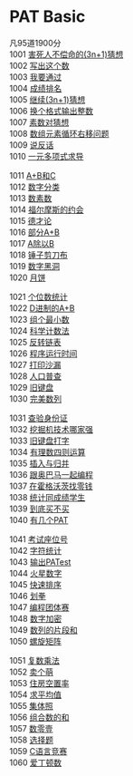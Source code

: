 # PAT Basic
凡95道1900分    
1001 [害死人不偿命的(3n+1)猜想](/Basic01/1001_害死人不偿命的(3n+1)猜想/1001_害死人不偿命的(3n+1)猜想.cpp)    
1002 [写出这个数](/Basic01/1002_写出这个数/1002_写出这个数.cpp)    
1003 [我要通过](/Basic01/1003_我要通过/1003_我要通过.cpp)    
1004 [成绩排名](/Basic01/1004_成绩排名/1004_成绩排名.cpp)    
1005 [继续(3n+1)猜想](/Basic01/1005_继续(3n+1)猜想/1005_继续(3n+1)猜想.cpp)    
1006 [换个格式输出整数](/Basic01/1006_换个格式输出整数/1006_换个格式输出整数.cpp)    
1007 [素数对猜想](/Basic01/1007_素数对猜想/1007_素数对猜想.cpp)    
1008 [数组元素循环右移问题](/Basic01/1008_数组元素循环右移问题/1008_数组元素循环右移问题.cpp)    
1009 [说反话](/Basic01/1009_说反话/1009_说反话.cpp)    
1010 [一元多项式求导](/Basic01/1010_一元多项式求导/1010_一元多项式求导.cpp)    
         
1011 [A+B和C](/Basic02/1011_A+B和C/1011_A+B和C.cpp)    
1012 [数字分类](/Basic02/1012_数字分类/1012_数字分类.cpp)    
1013 [数素数](/Basic02/1013_数素数/1013_数素数.cpp)    
1014 [福尔摩斯的约会](/Basic02/1014_福尔摩斯的约会/1014_福尔摩斯的约会.cpp)    
1015 [德才论](/Basic02/1015_德才论/1015_德才论.cpp)    
1016 [部分A+B](/Basic02/1016_部分A+B/1016_部分A+B.cpp)    
1017 [A除以B](/Basic02/1017_A除以B/1017_A除以B.cpp)    
1018 [锤子剪刀布](/Basic02/1018_锤子剪刀布/1018_锤子剪刀布.cpp)    
1019 [数字黑洞](/Basic02/1019_数字黑洞/1019_数字黑洞.cpp)    
1020 [月饼](/Basic02/1020_月饼/1020_月饼.cpp)    
        
1021 [个位数统计](/Basic03/1021_个位数统计/1021_个位数统计.cpp)    
1022 [D进制的A+B](/Basic03/1022_D进制的A+B/1022_D进制的A+B.cpp)    
1023 [组个最小数](/Basic03/1023_组个最小数/1023_组个最小数.cpp)    
1024 [科学计数法](/Basic03/1024_科学计数法/1024_科学计数法.cpp)    
1025 [反转链表](/Basic03/1025_反转链表/1025_反转链表.cpp)    
1026 [程序运行时间](/Basic03/1026_程序运行时间/1026_程序运行时间.cpp)    
1027 [打印沙漏](/Basic03/1027_打印沙漏/1027_打印沙漏.cpp)    
1028 [人口普查](/Basic03/1028_人口普查/1028_人口普查.cpp)    
1029 [旧键盘](/Basic03/1029_旧键盘/1029_旧键盘.cpp)    
1030 [完美数列](/Basic03/1030_完美数列/1030_完美数列.cpp)    
        
1031 [查验身份证](/Basic04/1031_查验身份证/1031_查验身份证.cpp)    
1032 [挖掘机技术哪家强](/Basic04/1032_挖掘机技术哪家强/1032_挖掘机技术哪家强.cpp)    
1033 [旧键盘打字](/Basic04/1033_旧键盘打字/1033_旧键盘打字.cpp)    
1034 [有理数四则运算](/Basic04/1034_有理数四则运算/1034_有理数四则运算.cpp)    
1035 [插入与归并](/Basic04/1035_插入与归并/1035_插入与归并.cpp)    
1036 [跟奥巴马一起编程](/Basic04/1036_跟奥巴马一起编程/1036_跟奥巴马一起编程.cpp)    
1037 [在霍格沃茨找零钱](/Basic04/1037_在霍格沃茨找零钱/1037_在霍格沃茨找零钱.cpp)    
1038 [统计同成绩学生](/Basic04/1038_统计同成绩学生/1038_统计同成绩学生.cpp)    
1039 [到底买不买](/Basic04/1039_到底买不买/1039_到底买不买.cpp)    
1040 [有几个PAT](/Basic04/1040_有几个PAT/1040_有几个PAT.cpp)    
        
1041 [考试座位号](/Basic05/1041_考试座位号/1041_考试座位号.cpp)    
1042 [字符统计](/Basic05/1042_字符统计/1042_字符统计.cpp)    
1043 [输出PATest](/Basic05/1043_输出PATest/1043_输出PATest.cpp)    
1044 [火星数字](/Basic05/1044_火星数字/1044_火星数字.cpp)    
1045 [快速排序](/Basic05/1045_快速排序/1045_快速排序.cpp)    
1046 [划拳](/Basic05/1046_划拳/1046_划拳.cpp)    
1047 [编程团体赛](/Basic05/1047_编程团体赛/1047_编程团体赛.cpp)    
1048 [数字加密](/Basic05/1048_数字加密/1048_数字加密.cpp)    
1049 [数列的片段和](/Basic05/1049_数列的片段和/1049_数列的片段和.cpp)    
1050 [螺旋矩阵](/Basic05/1050_螺旋矩阵/1050_螺旋矩阵.cpp)    
        
1051 [复数乘法](/Basic06/1051_复数乘法/1051_复数乘法.cpp)    
1052 [卖个萌](/Basic06/1052_卖个萌/1052_卖个萌.cpp)    
1053 [住房空置率](/Basic06/1053_住房空置率/1053_住房空置率.cpp)    
1054 [求平均值](/Basic06/1054_求平均值/1054_求平均值.cpp)    
1055 [集体照](/Basic06/1055_集体照/1055_集体照.cpp)    
1056 [组合数的和](/Basic06/1056_组合数的和/1056_组合数的和.cpp)    
1057 [数零壹](/Basic06/1057_数零壹/1057_数零壹.cpp)    
1058 [选择题](/Basic06/1058_选择题/1058_选择题.cpp)    
1059 [C语言竞赛](/Basic06/1059_C语言竞赛/1059_C语言竞赛.cpp)    
1060 [爱丁顿数](/Basic06/1060_爱丁顿数/1060_爱丁顿数.cpp)    
        